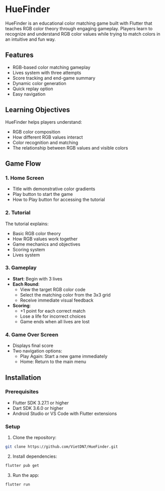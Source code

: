 # HueFinder

HueFinder is an educational color matching game built with Flutter that teaches RGB color theory through engaging gameplay. Players learn to recognize and understand RGB color values while trying to match colors in an intuitive and fun way.

## Features

- RGB-based color matching gameplay
- Lives system with three attempts
- Score tracking and end-game summary
- Dynamic color generation
- Quick replay option
- Easy navigation

## Learning Objectives

HueFinder helps players understand:
- RGB color composition
- How different RGB values interact
- Color recognition and matching
- The relationship between RGB values and visible colors

## Game Flow

### 1. Home Screen
- Title with demonstrative color gradients
- Play button to start the game
- How to Play button for accessing the tutorial

### 2. Tutorial
The tutorial explains:
- Basic RGB color theory
- How RGB values work together
- Game mechanics and objectives
- Scoring system
- Lives system

### 3. Gameplay
- **Start**: Begin with 3 lives
- **Each Round**:
  - View the target RGB color code
  - Select the matching color from the 3x3 grid
  - Receive immediate visual feedback
- **Scoring**:
  - +1 point for each correct match
  - Lose a life for incorrect choices
  - Game ends when all lives are lost

### 4. Game Over Screen
- Displays final score
- Two navigation options:
  - Play Again: Start a new game immediately
  - Home: Return to the main menu

## Installation

### Prerequisites
- Flutter SDK 3.27.1 or higher
- Dart SDK 3.6.0 or higher
- Android Studio or VS Code with Flutter extensions

### Setup
1. Clone the repository:
```bash
git clone https://github.com/VietDN7/HueFinder.git
```

2. Install dependencies:
```bash
flutter pub get
```

3. Run the app:
```bash
flutter run
```
